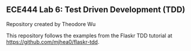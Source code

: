 ## ECE444 Lab 6: Test Driven Development (TDD)
Repository created by Theodore Wu

This repository follows the examples from the Flaskr TDD tutorial at https://github.com/mjhea0/flaskr-tdd.

